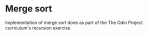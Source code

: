 # Merge sort

Implementation of merge sort done as part of the The Odin Project curriculum's recursion exercise.
